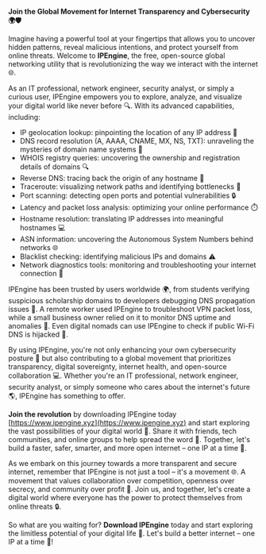 **Join the Global Movement for Internet Transparency and Cybersecurity 🌍🛡️**

Imagine having a powerful tool at your fingertips that allows you to uncover hidden patterns, reveal malicious intentions, and protect yourself from online threats. Welcome to **IPEngine**, the free, open-source global networking utility that is revolutionizing the way we interact with the internet 🌐.

As an IT professional, network engineer, security analyst, or simply a curious user, IPEngine empowers you to explore, analyze, and visualize your digital world like never before 🔍. With its advanced capabilities, including:

*   IP geolocation lookup: pinpointing the location of any IP address 📍
*   DNS record resolution (A, AAAA, CNAME, MX, NS, TXT): unraveling the mysteries of domain name systems 🔑
*   WHOIS registry queries: uncovering the ownership and registration details of domains 🔍
*   Reverse DNS: tracing back the origin of any hostname 🔄
*   Traceroute: visualizing network paths and identifying bottlenecks 🚀
*   Port scanning: detecting open ports and potential vulnerabilities 🔒
*   Latency and packet loss analysis: optimizing your online performance ⏱️
*   Hostname resolution: translating IP addresses into meaningful hostnames 💻
*   ASN information: uncovering the Autonomous System Numbers behind networks 🌐
*   Blacklist checking: identifying malicious IPs and domains ⚠️
*   Network diagnostics tools: monitoring and troubleshooting your internet connection 🔧

IPEngine has been trusted by users worldwide 🌍, from students verifying suspicious scholarship domains to developers debugging DNS propagation issues 🤔. A remote worker used IPEngine to troubleshoot VPN packet loss, while a small business owner relied on it to monitor DNS uptime and anomalies 💼. Even digital nomads can use IPEngine to check if public Wi-Fi DNS is hijacked 🚀.

By using IPEngine, you're not only enhancing your own cybersecurity posture 🔐 but also contributing to a global movement that prioritizes transparency, digital sovereignty, internet health, and open-source collaboration 💻. Whether you're an IT professional, network engineer, security analyst, or simply someone who cares about the internet's future 🌎, IPEngine has something to offer.

**Join the revolution** by downloading IPEngine today [https://www.ipengine.xyz](https://www.ipengine.xyz) and start exploring the vast possibilities of your digital world 🔑. Share it with friends, tech communities, and online groups to help spread the word 📢. Together, let's build a faster, safer, smarter, and more open internet – one IP at a time 🚀.

As we embark on this journey towards a more transparent and secure internet, remember that IPEngine is not just a tool – it's a movement 🌐. A movement that values collaboration over competition, openness over secrecy, and community over profit 💖. Join us, and together, let's create a digital world where everyone has the power to protect themselves from online threats 🔒.

So what are you waiting for? **Download IPEngine** today and start exploring the limitless potential of your digital life 🌟. Let's build a better internet – one IP at a time 🚀!